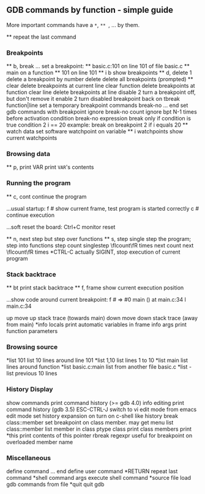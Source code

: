 GDB commands by function - simple guide
---------------------------------------
More important commands have a `*`, `** `, ... by them.

** <ENTER>            repeat the last command

### Breakpoints

** b, break ...       set a breakpoint:
**          basic.c:101     on line 101 of file basic.c
**          main            on a function
**          101             on line 101
** i b                show breakpoints
** d, delete 1        delete a breakpoint by number
delete        	delete all breakpoints (prompted)
** clear              delete breakpoints at current line
clear function    delete breakpoints at function
clear line        delete breakpoints at line
disable 2         turn a breakpoint off, but don't remove it
enable 2          turn disabled breakpoint back on
tbreak function|line        set a temporary breakpoint
commands break-no ... end   set gdb commands with breakpoint
ignore break-no count       ignore bpt N-1 times before activation
condition break-no expression         break only if condition is true
condition 2 i == 20         example: break on breakpoint 2 if i equals 20
** watch data         set software watchpoint on variable
** i watchpoints      show current watchpoints


### Browsing data

** p, print VAR       print `VAR`'s contents


### Running the program

** c, cont            continue the program

...usual startup:
    f       # show current frame, test program is started correctly
    c       # continue execution

...soft reset the board:
    Ctrl+C
    monitor reset

** n, next            step but step over functions
** s, step            single step the program; step into functions
step count       singlestep \fIcount\fR times
next count       next \fIcount\fR times
*CTRL-C          actually SIGINT, stop execution of current program

### Stack backtrace

** bt        	      print stack backtrace
** f, frame           show current execution position

...show code around current breakpoint:
    f  # => #0  main () at main.c:34
    l main.c:34

up        	move up stack trace  (towards main)
down        	move down stack trace (away from main)
*info locals      print automatic variables in frame
info args         print function parameters

### Browsing source

*list 101        	list 10 lines around line 101
*list 1,10        list lines 1 to 10
*list main  	list lines around function
*list basic.c:main        list from another file basic.c
*list -        	list previous 10 lines


### History Display

show commands        	print command history (>= gdb 4.0)
info editing       	print command history (gdb 3.5)
ESC-CTRL-J        	switch to vi edit mode from emacs edit mode
set history expansion on       turn on c-shell like history
break class::member       set breakpoint on class member. may get menu
list class::member        list member in class
ptype class               print class members
print *this        	print contents of this pointer
rbreak regexpr     	useful for breakpoint on overloaded member name

### Miscellaneous

define command ... end        define user command
*RETURN        		repeat last command
*shell command args       execute shell command
*source file        	load gdb commands from file
*quit        		quit gdb
